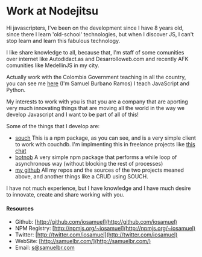 # Work at Nodejitsu

Hi javascripters, I've been on the development since I have 8 years old, since there I learn 'old-school' technologies, but when I discover JS, I can't stop learn and learn this fabulous technology.

I like share knowledge to all, because that, I'm staff of some comunities over internet like Autodidact.as and Desarrolloweb.com and recently AFK comunities like MedellinJS in my city.

Actually work with the Colombia Government teaching in all the country, you can see me [here](http://bootcamps.apps.co/equipo.php) (I'm Samuel Burbano Ramos) I teach JavaScript and Python.

My interests to work with you is that you are a company that are aporting very much innovating things that are moving all the world in the way we develop Javascript and I want to be part of all of this!

Some of the things that I develop are:

* [souch](https://npmjs.org/package/souch) This is a npm package, as you can see, and is a very simple client to work with couchdb. I'm implmenting this in freelance projects like [this chat](http://web.es-ya.co:8080/)
* [botnob](https://npmjs.org/package/botnob) A very simple npm package that performs a while loop of asynchronous way (without blocking the rest of processes)
* [my github](https://github.com/iosamuel) All my repos and the sources of the two projects meaned above, and another things like a CRUD using SOUCH.

I have not much experience, but I have knowledge and I have much desire to innovate, create and share working with you.


#### Resources

* Github: [http://github.com/iosamuel](http://github.com/iosamuel)
* NPM Registry: [http://npmjs.org/~iosamuel](http://npmjs.org/~iosamuel)
* Twitter: [http://twitter.com/iosamuel](http://twitter.com/iosamuel)
* WebSite: [http://samuelbr.com/](http://samuelbr.com/)
* Email: [s@samuelbr.com](mailto:s@samuelbr.com)
